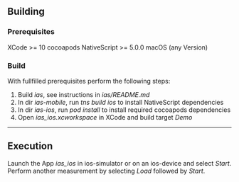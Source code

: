 ## Building ##

### Prerequisites ###
XCode >= 10
cocoapods
NativeScript >= 5.0.0
macOS (any Version)

### Build ###
With fullfilled prerequisites perform the following steps:
1. Build *ias*, see instructions in *ias/README.md*
2. In dir *ias-mobile*, run *tns build ios* to install NativeScript dependencies
3. In dir *ias-ios*, run *pod install* to install required cocoapods dependencies
4. Open *ias_ios.xcworkspace* in XCode and build target *Demo*

---------------

## Execution ##
Launch the App *ias_ios* in ios-simulator or on an ios-device and select *Start*. Perform another measurement by selecting *Load* followed by *Start*.